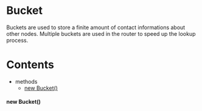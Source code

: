 # **Bucket**

Buckets are used to store a finite amount of contact informations about other nodes.
Multiple buckets are used in the router to speed up the lookup process.

# **Contents**

* methods
    * [new Bucket()](#new-itemoptions)

#### new Bucket()
